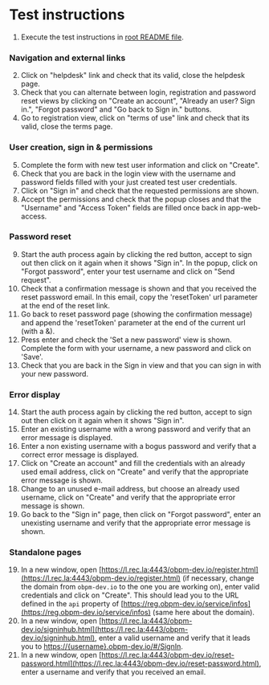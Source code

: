 # Test instructions

1. Execute the test instructions in [root README file](../README.md#Test).

### Navigation and external links

2. Click on "helpdesk" link and check that its valid, close the helpdesk page.
3. Check that you can alternate between login, registration and password reset views by clicking on "Create an account", "Already an user? Sign in.", "Forgot password" and "Go back to Sign in." buttons. 
4. Go to registration view, click on "terms of use" link and check that its valid, close the terms page.

### User creation, sign in & permissions

5. Complete the form with new test user information and click on "Create".
6. Check that you are back in the login view with the username and password fields filled with your just created test user credentials.
7. Click on "Sign in" and check that the requested permissions are shown.
8. Accept the permissions and check that the popup closes and that the "Username" and "Access Token" fields are filled once back in app-web-access.

### Password reset

9. Start the auth process again by clicking the red button, accept to sign out then click on it again when it shows "Sign in". In the popup, click on "Forgot password", enter your test username and click on "Send request".
10. Check that a confirmation message is shown and that you received the reset password email. In this email, copy the 'resetToken' url parameter at the end of the reset link.
11. Go back to reset password page (showing the confirmation message) and append the 'resetToken' parameter at the end of the current url (with a &).
12. Press enter and check the 'Set a new password' view is shown. Complete the form with your username, a new password and click on 'Save'.
13. Check that you are back in the Sign in view and that you can sign in with your new password.

### Error display

14. Start the auth process again by clicking the red button, accept to sign out then click on it again when it shows "Sign in". 
15. Enter an existing username with a wrong password and verify that an error message is displayed.
16. Enter a non existing username with a bogus password and verify that a correct error message is displayed.
17. Click on "Create an account" and fill the credentials with an already used email address, click on "Create" and verify that the appropriate error message is shown.
18. Change to an unused e-mail address, but choose an already used username, click on "Create" and verify that the appropriate error message is shown.
19. Go back to the "Sign in" page, then click on "Forgot password", enter an unexisting username and verify that the appropriate error message is shown.

### Standalone pages

19. In a new window, open [https://l.rec.la:4443/obpm-dev.io/register.html](https://l.rec.la:4443/obpm-dev.io/register.html) (if necessary, change the domain from `obpm-dev.io` to the one you are working on), enter valid credentials and click on "Create". This should lead you to the URL defined in the `api` property of [https://reg.obpm-dev.io/service/infos](https://reg.obpm-dev.io/service/infos) (same here about the domain).
20. In a new window, open [https://l.rec.la:4443/obpm-dev.io/signinhub.html](https://l.rec.la:4443/obpm-dev.io/signinhub.html), enter a valid username and verify that it leads you to [https://{username}.obpm-dev.io/#/SignIn](https://{username}.obpm-dev.io/#/SignIn).
21. In a new window, open [https://l.rec.la:4443/obpm-dev.io/reset-password.html](https://l.rec.la:4443/obpm-dev.io/reset-password.html), enter a username and verify that you received an email.

